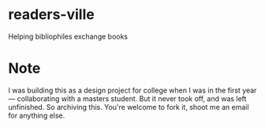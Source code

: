 # readers-ville
Helping bibliophiles exchange books

# Note
I was building this as a design project for college when I was in the first year — collaborating with a masters student. But it never took off, and was left unfinished. So archiving this. You're welcome to fork it, shoot me an email for anything else.
